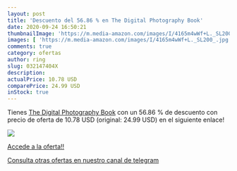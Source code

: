 ```yaml
---
layout: post
title: 'Descuento del 56.86 % en The Digital Photography Book'
date: 2020-09-24 16:50:21
thumbnailImage: 'https://m.media-amazon.com/images/I/4165m4wWf+L._SL200_.jpg'
images: [ 'https://m.media-amazon.com/images/I/4165m4wWf+L._SL200_.jpg' ]
comments: true
category: ofertas
author: ring
slug: 032147404X
description:
actualPrice: 10.78 USD
comparePrice: 24.99 USD
inStock: true
---
```


Tienes [The Digital Photography Book](https://www.amazon.com/dp/032147404X/?tag=redken08-20) con un 56.86 % de descuento con precio de oferta de 10.78 USD (original: 24.99 USD) en el siguiente enlace!

[![](https://m.media-amazon.com/images/I/4165m4wWf+L._SL200_.jpg)](https://www.amazon.com/dp/032147404X/?tag=redken08-20)

[Accede a la oferta!!](https://www.amazon.com/dp/032147404X/?tag=redken08-20)

[Consulta otras ofertas en nuestro canal de telegram](https://t.me/s/ofertas25)
